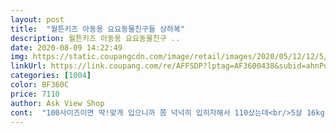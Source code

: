 ```yaml
---
layout: post 
title:  "월튼키즈 아동용 요요동물친구들 상하복" 
description: 월튼키즈 아동용 요요동물친구 ..
date: 2020-08-09 14:22:49 
img: https://static.coupangcdn.com/image/retail/images/2020/05/12/12/5/6b2463ce-d177-4c9d-b7bd-4079f8218e6f.jpg 
linkUrl: https://link.coupang.com/re/AFFSDP?lptag=AF3600438&subid=ahnPublicAsk&pageKey=1592489565&itemId=2720967761&vendorItemId=70711198087&traceid=V0-113-c514bdbe00623351 
categories: [1004] 
color: BF360C 
price: 7110 
author: Ask View Shop 
cont:  "100사이즈이면 딱!맞게 입으니까 쫌 넉넉히 입히자해서 110샀는데<br/>5살 16kg 여자아이 보통체격인데 딱 보기좋게 맞아요<br/>9살,5살 아들들이 입었어요!<br/>구매가격은 9900원인데<br/>그리고 바지는 고무줄이 짱짱해요.<br/> 주머니도 있고<br/>남여공용으로 입힐수있는 디자인이에요<br/>내년까지 입히려고 120  시킨건데 딸래미가 그새 큰건가<br/>다만 딱 맞아서 ㅋ 내년엔 못입히지 않을까.<br/>.<br/>싶네요ㅋ<br/>두께도 얇아서 한여름에 입히기 좋아요.<br/><br/>디자인도 깔끔하고 아기 옷이라 귀엽구요<br/>만원넘는 타 브랜드(쥐모양) 옷보다 훨씬 퀄 높고 디자인이 잘빠졌어요.<br/><br/>무엇보다 소재가 아주 부드러워요.<br/><br/>물놀이 후, 가볍게 입으려고 샀는데 가성비 갑 이네요!<br/>보기좋게 예쁘게 딱 맞는거같아요<br/>사이즈 생각보다 크지않아요<br/>상의는 딱 좋구요.<br/> 상의 길이가 너무 길면 덥기도 하고 원피스처럼 축 내려와 보기 싫은데.<br/> 적당한 길이라서 맘에 듭니다.<br/><br/>스포티하게 입힐수 있는 옷인거같아요<br/>여기 옷 괜찮아서 가을겨울 사서 입혔었는데<br/>여름옷은 첨사보는거라 쪼금 걱정했더니 괜히 했네요.<br/><br/>왠걸 딱맞아요.<br/> 그새 애가 큰건지 사이즈가 작게 나온건지<br/>이거 꼭 사세요 ㅎㅎ<br/>품질이 좋아요<br/>하의는 좀더 입힐수 있을듯해요.<br/><br/>활동량이 많은 아이라서 불편한 옷을 별로 안좋아하는데<br/>" 
---
```

